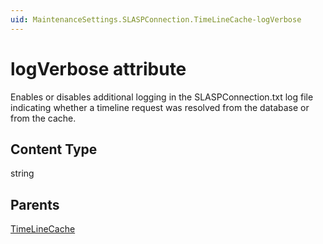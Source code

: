 ```yaml
---
uid: MaintenanceSettings.SLASPConnection.TimeLineCache-logVerbose
---
```


# logVerbose attribute

Enables or disables additional logging in the SLASPConnection.txt log file indicating whether a timeline request was resolved from the database or from the cache.

## Content Type

string

## Parents

[TimeLineCache](xref:MaintenanceSettings.SLASPConnection.TimeLineCache)
